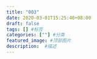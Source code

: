 ```yaml
---
title: "003"
date: 2020-03-01T15:25:40+08:00
draft: false
tags: [] #标签
categories: [""] #分类
featured_image: #顶部图片
description:  #描述
---
```


